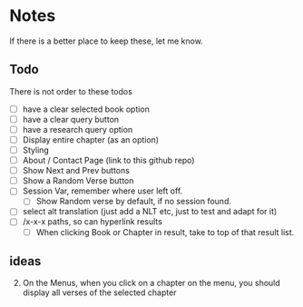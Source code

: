 # Notes

If there is a better place to keep these, let me know.

## Todo

There is not order to these todos

- [ ] have a clear selected book option
- [ ] have a clear query button
- [ ] have a research query option
- [ ] Display entire chapter (as an option)
- [ ] Styling
- [ ] About / Contact Page (link to this github repo)
- [ ] Show Next and Prev buttons
- [ ] Show a Random Verse button
- [ ] Session Var, remember where user left off.
   - [ ] Show Random verse by default, if no session found.
- [ ] select alt translation (just add a NLT etc, just to test and adapt for it)
- [ ] /x-x-x paths, so can hyperlink results
  - [ ] When clicking Book or Chapter in result, take to top of that result list.

## ideas

2. On the Menus, when you click on a chapter on the menu, you should display all verses of the selected chapter
